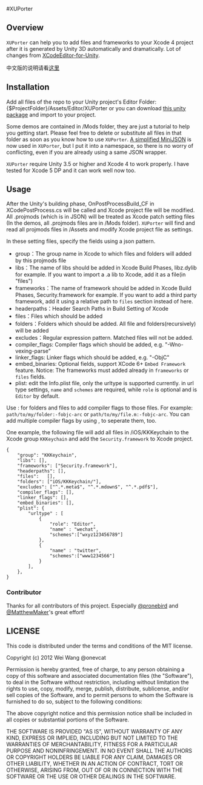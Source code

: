 #XUPorter
## Overview
`XUPorter` can help you to add files and frameworks to your Xcode 4 project after it is generated by Unity 3D automatically and dramatically. Lot of changes from [XCodeEditor-for-Unity](https://github.com/dcariola/XCodeEditor-for-Unity).

中文版的说明请看[这里](http://www.onevcat.com/2012/12/xuporter/)

## Installation
Add all files of the repo to your Unity project's Editor Folder: {$ProjectFolder}/Assets/Editor/XUPorter or you can download [this unity package](https://www.dropbox.com/s/lo2wu7gur64py7a/XUPorter.unitypackage) and import to your project.

Some demos are contained in /Mods folder, they are just a tutorial to help you getting start. Please feel free to delete or substitute all files in that folder as soon as you know how to use `XUPorter`. [A simplified MiniJSON](https://github.com/prime31/UIToolkit/blob/master/Assets/Plugins/MiniJSON.cs) is now used in `XUPorter`, but I put it into a namespace, so there is no worry of conflicting, even if you are already using a same JSON wrapper.

`XUPorter` require Unity 3.5 or higher and Xcode 4 to work properly. I have tested for Xcode 5 DP and it can work well now too.

## Usage
After the Unity's building phase, OnPostProcessBuild_CF in XCodePostProcess.cs will be called and Xcode project file will be modified. All .projmods (which is in JSON) will be treated as Xcode patch setting files (In the demos, all .projmods files are in /Mods folder). `XUPorter` will find and read all projmods files in /Assets and modify Xcode project file as settings.

In these setting files, specify the fields using a json pattern.

* group：The group name in Xcode to which files and folders will added by this projmods file
* libs：The name of libs should be added in Xcode Build Phases, libz.dylib for example. If you want to import a .a lib to Xcode, add it as a file(in "files")
* frameworks：The name of framework should be added in Xcode Build Phases, Security.framework for example. If you want to add a third party framework, add it using a relative path to `files` section instead of here.
* headerpaths：Header Search Paths in Build Setting of Xcode
* files：Files which should be added
* folders：Folders which should be added. All file and folders(recursively) will be added
* excludes：Regular expression pattern. Matched files will not be added.
* compiler_flags: Compiler flags which should be added, e.g. "-Wno-vexing-parse"
* linker_flags: Linker flags which should be added, e.g. "-ObjC"
* embed_binaries: Optional fields, support XCode 6+ `Embed Framework` feature. Notice: The frameworks must added already in `frameworks` or `files` fields.
* plist: edit the Info.plist file, only the urltype is supported currently. in url type settings, `name` and `schemes` are required, while `role` is optional and is `Editor` by default.

Use : for folders and files to add compiler flags to those files. For example: `path/to/my/folder:-fobjc-arc` or `path/to/my/file.m:-fobjc-arc`. You can add multiple compiler flags by using , to seperate them, too.

One example, the following file will add all files in /iOS/KKKeychain to the Xcode group `KKKeychain` and add the `Security.framework` to Xcode project.

```
{
    "group": "KKKeychain",
    "libs": [],
    "frameworks": ["Security.framework"],
    "headerpaths": [],
    "files":   [],
    "folders": ["iOS/KKKeychain/"],    
    "excludes": ["^.*.meta$", "^.*.mdown$", "^.*.pdf$"],
    "compiler_flags": [],
    "linker_flags": [],
    "embed_binaries": [],
    "plist": {
        "urltype" : [
            {
                "role": "Editor",
                "name" : "wechat",
                "schemes":["wxyz123456789"]
            },
            {
                "name" : "twitter",
                "schemes":["www1234566"]
            }
        ],
    },
}
```

### Contributor
Thanks for all contributors of this project. Especially [@pronebird](https://github.com/pronebird) and [@MatthewMaker](https://github.com/MatthewMaker)'s great effort!

## LICENSE
This code is distributed under the terms and conditions of the MIT license.

Copyright (c) 2012 Wei Wang @onevcat

Permission is hereby granted, free of charge, to any person
obtaining a copy of this software and associated documentation
files (the "Software"), to deal in the Software without
restriction, including without limitation the rights to use,
copy, modify, merge, publish, distribute, sublicense, and/or sell
copies of the Software, and to permit persons to whom the
Software is furnished to do so, subject to the following
conditions:

The above copyright notice and this permission notice shall be
included in all copies or substantial portions of the Software.

THE SOFTWARE IS PROVIDED "AS IS", WITHOUT WARRANTY OF ANY KIND,
EXPRESS OR IMPLIED, INCLUDING BUT NOT LIMITED TO THE WARRANTIES
OF MERCHANTABILITY, FITNESS FOR A PARTICULAR PURPOSE AND
NONINFRINGEMENT. IN NO EVENT SHALL THE AUTHORS OR COPYRIGHT
HOLDERS BE LIABLE FOR ANY CLAIM, DAMAGES OR OTHER LIABILITY,
WHETHER IN AN ACTION OF CONTRACT, TORT OR OTHERWISE, ARISING
FROM, OUT OF OR IN CONNECTION WITH THE SOFTWARE OR THE USE OR
OTHER DEALINGS IN THE SOFTWARE.
